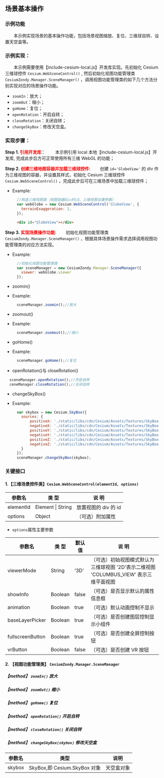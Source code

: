 ## 场景基本操作

### 示例功能

&ensp;&ensp;&ensp;&ensp;本示例实现场景的基本操作功能，包括场景视图缩放、复位、三维球自转、设置天空盒等。

### 示例实现：

&ensp;&ensp;&ensp;&ensp;本示例需要使用【include-cesium-local.js】开发库实现。先初始化 Cesium 三维球控件 `Cesium.WebSceneControl()` , 然后初始化视图功能管理类 `CesiumZondy.Manager.SceneManager()` ，调用视图功能管理类的如下几个方法分别实现对应的场景操作功能。

- `zoomIn`：放大；
- `zoomOut`：缩小；
- `goHome`：复位；
- `openRotation`：开启自转；
- `closeRotation`：关闭自转；
- `changeSkyBox`：修改天空盒。

### 实现步骤：

**Step 1. <font color=red>引用开发库</font>**：
&ensp;&ensp;&ensp;&ensp;本示例引用 local 本地【include-cesium-local.js】开发库, 完成此步后方可正常使用所有三维 WebGL 的功能；

**Step 2. <font color=red>创建三维地图容器并加载三维球控件</font>**:
&ensp;&ensp;&ensp;&ensp;创建 `id='GlobeView'` 的 div 作为三维视图的容器，并设置其样式，初始化 Cesium 三维球控件 `Cesium.WebSceneControl()` ，完成此步后可在三维场景中加载三维球控件；

- Example:

  ```Javascript
    //构造三维视图类（视图容器div的id，三维视图设置参数）
    var webGlobe = new Cesium.WebSceneControl('GlobeView', {
      terrainExaggeration: 1,
    });
  ```

  ```html
    <div id="GlobeView"></div>
  ```

**Step 3. <font color=red>实现场景操作功能</font>**:
&ensp;&ensp;&ensp;&ensp;初始化视图功能管理类 `CesiumZondy.Manager.SceneManager()` ，根据具体场景操作需求选择调用视图功能管理类的对应方法实现。

- Example:
  ```Javascript
    //初始化视图功能管理类
    var sceneManager = new CesiumZondy.Manager.SceneManager({
      viewer: webGlobe.viewer
    });
  ```

* zoomin()

- Example:

  ```Javascript
    sceneManager.zoomin();//放大
  ```

- zoomout()

- Example:

  ```Javascript
    sceneManager.zoomout();//缩小
  ```

- goHome()

- Example:

  ```Javascript
    sceneManager.goHome();//复位
  ```

- openRotation()与 closeRotation()

```Javascript
  sceneManager.openRotation();//开启自转
  ceneManager.closeRotation();//关闭自转
```

- changeSkyBox()

- Example:
  ```Javascript
    var skybox = new Cesium.SkyBox({
      sources: {
          positiveX: './static/libs/cdn/Cesium/Assets/Textures/SkyBox2/front.jpg',
          negativeX: './static/libs/cdn/Cesium/Assets/Textures/SkyBox2/back.jpg',
          positiveY: './static/libs/cdn/Cesium/Assets/Textures/SkyBox2/left.jpg',
          negativeY: './static/libs/cdn/Cesium/Assets/Textures/SkyBox2/right.jpg',
          positiveZ: './static/libs/cdn/Cesium/Assets/Textures/SkyBox2/top.jpg',
          negativeZ: './static/libs/cdn/Cesium/Assets/Textures/SkyBox2/bottom.jpg'
      }
    });
    sceneManager.changeSkyBox(skybox);
  ```

### 关键接口

#### 1.【三维场景控件类】`Cesium.WebSceneControl(elementId, options)`

| 参数名    | 类 型             | 说 明                |
| --------- | ----------------- | -------------------- |
| elementId | Element \| String | 放置视图的 div 的 id |
| options   | Object            | （可选）附加属性     |

- `options`属性主要参数

| 参数名           | 类 型   | 默认值 | 说 明                                                                                  |
| ---------------- | ------- | ------ | -------------------------------------------------------------------------------------- |
| viewerMode       | String  | ‘3D’   | （可选）初始视图模式默认为三维球视图 '2D'表示二维视图 'COLUMBUS_VIEW' 表示三维平面视图 |
| showInfo         | Boolean | false  | （可选）是否显示默认的属性信息框                                                       |
| animation        | Boolean | true   | （可选）默认动画控制不显示                                                             |
| baseLayerPicker  | Boolean | true   | （可选）是否创建图层控制显示小组件                                                     |
| fullscreenButton | Boolean | true   | （可选）是否创建全屏控制按钮                                                           |
| vrButton         | Boolean | false  | （可选）是否创建 VR 按钮                                                               |

#### 2. 【视图功能管理类】 `CesiumZondy.Manager.SceneManager`

##### 【method】 `zoomIn()` 放大

##### 【method】 `zoomOut()` 缩小

##### 【method】 `goHome()` 复位

##### 【method】 `openRotation()` 开启自转

##### 【method】 `closeRotation()` 关闭自转

##### 【method】 `changeSkyBox(skybox)` 修改天空盒

| 参数名 | 类型                         | 说明       |
| ------ | ---------------------------- | ---------- |
| skybox | SkyBox,即 Cesium.SkyBox 对象 | 天空盒对象 |
